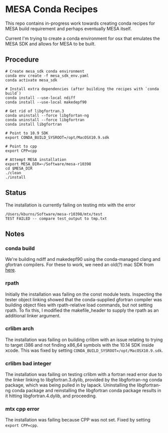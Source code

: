 # MESA Conda Recipes

This repo contains in-progress work towards creating conda recipes for MESA build requirement and perhaps eventually MESA itself.

Current I'm trying to create a conda environment for osx that emulates the MESA SDK and allows for MESA to be built.

## Procedure

```
# Create mesa_sdk conda environment
conda env create -f mesa_sdk_env.yaml
conda activate mesa_sdk

# Install extra dependencies (after building the recipes with `conda build`)
conda install --use-local ndiff
conda install --use-local makedepf90

# Get rid of libgfortran.3
conda uninstall --force libgfortan-ng
conda uninstall --force libgfortran
conda install libgfortran

# Point to 10.9 SDK
export CONDA_BUILD_SYSROOT=/opt/MacOSX10.9.sdk

# Point to cpp
export CPP=cpp

# Attempt MESA installation
export MESA_DIR=~/Software/mesa-r10398
cd $MESA_DIR
./clean
./install
```

## Status

The installation is currently failing on testing mtx with the error
```
/Users/kburns/Software/mesa-r10398/mtx/test
TEST FAILED -- compare test_output to tmp.txt
```

## Notes

### conda build

We're building ndiff and makedepf90 using the conda-managed clang and gfortran compilers.
For these to work, we need an old(?) mac SDK from [here](https://github.com/phracker/MacOSX-SDKs).

### rpath

Initially the installation was failing on the const module tests.
Inspecting the tester object linking showed that the conda-supplied gfortran compiler was building object files with rpath-relative load commands, but not setting rpath.
To fix this, I modified the makefile_header to supply the rpath as an additional linker argument.

### crlibm arch

The installation was failing on building crlibm with an issue relating to trying to target i386 and not finding x86_64 symbols with the 10.14 SDK inside xcode.
This was fixed by setting `CONDA_BUILD_SYSROOT=/opt/MacOSX10.9.sdk`.

### crlibm bad integer

The installation was failing on testing crlibm with a fortran read error due to the linker linking to libgfortran.3.dylib, provided by the libgfortran-ng conda package, which was being pulled in by lapack.
Uninstalling the libgfortran-ng conda package and reinstalling the libgfortran conda package results in it hitting libgfortran.4.dylib, and proceeding.

### mtx cpp error

The installation was failing because CPP was not set.  Fixed by setting `export CPP=cpp`.

